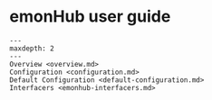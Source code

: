 # emonHub user guide
   
```{toctree}
---
maxdepth: 2
---
Overview <overview.md>
Configuration <configuration.md>
Default Configuration <default-configuration.md>
Interfacers <emonhub-interfacers.md>
```
